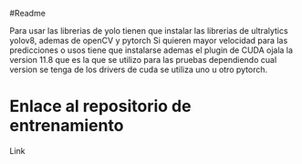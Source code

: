 #Readme

Para usar las librerias de yolo tienen que instalar las librerias de ultralytics yolov8, ademas de openCV y pytorch
Si quieren mayor velocidad para las predicciones o usos tiene que instalarse ademas el plugin de CUDA ojala la version 11.8 que es la que se utilizo para las pruebas
dependiendo cual version se tenga de los drivers de cuda se utiliza uno u otro pytorch.


# Enlace al repositorio de entrenamiento

Link

